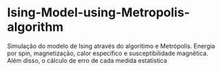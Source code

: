 # Ising-Model-using-Metropolis-algorithm

Simulação do modelo de Ising através do algorítimo e Metrópolis. Energia por spin, magnetização, calor específico e susceptibilidade magnética. Além disso, o cálculo de erro de cada medida estatística
